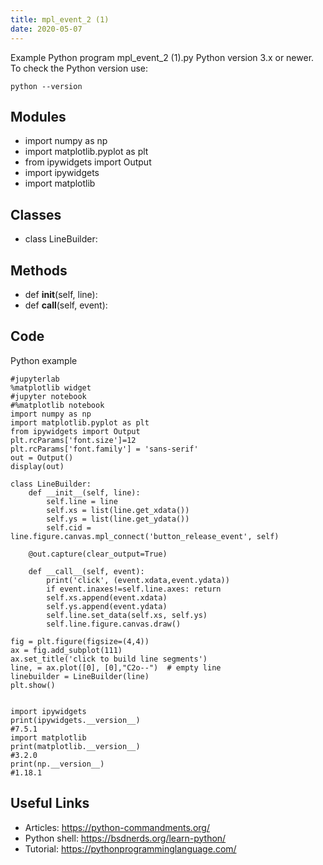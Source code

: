 ```yaml
---
title: mpl_event_2 (1)
date: 2020-05-07
---
```

Example Python program mpl_event_2 (1).py
Python version 3.x or newer.
To check the Python version use:

    python --version

## Modules

* import numpy as np
* import matplotlib.pyplot as plt
* from ipywidgets import Output
* import ipywidgets
* import matplotlib

## Classes

* class LineBuilder:

## Methods

* def __init__(self, line):
* def __call__(self, event):  

## Code

Python example

    #jupyterlab
    %matplotlib widget
    #jupyter notebook
    #%matplotlib notebook
    import numpy as np
    import matplotlib.pyplot as plt
    from ipywidgets import Output
    plt.rcParams['font.size']=12
    plt.rcParams['font.family'] = 'sans-serif'
    out = Output()
    display(out)
    
    class LineBuilder:
        def __init__(self, line):
            self.line = line
            self.xs = list(line.get_xdata())
            self.ys = list(line.get_ydata())
            self.cid = line.figure.canvas.mpl_connect('button_release_event', self)
        
        @out.capture(clear_output=True)       
        
        def __call__(self, event):  
            print('click', (event.xdata,event.ydata))
            if event.inaxes!=self.line.axes: return
            self.xs.append(event.xdata)
            self.ys.append(event.ydata)
            self.line.set_data(self.xs, self.ys)
            self.line.figure.canvas.draw()
    
    fig = plt.figure(figsize=(4,4))
    ax = fig.add_subplot(111)
    ax.set_title('click to build line segments')
    line, = ax.plot([0], [0],"C2o--")  # empty line
    linebuilder = LineBuilder(line)
    plt.show()
    
    
    import ipywidgets
    print(ipywidgets.__version__)
    #7.5.1
    import matplotlib
    print(matplotlib.__version__)
    #3.2.0
    print(np.__version__)
    #1.18.1
     

## Useful Links

- Articles: https://python-commandments.org/
- Python shell: https://bsdnerds.org/learn-python/
- Tutorial: https://pythonprogramminglanguage.com/

